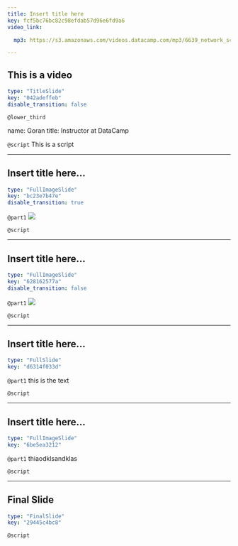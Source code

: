 ```yaml
---
title: Insert title here
key: fcf5bc76bc82c98efdab57d96e6fd9a6
video_link:

  mp3: https://s3.amazonaws.com/videos.datacamp.com/mp3/6639_network_science_a_tidy_approach/v2/6639_ch4_2.mp3

---
```

## This is a video
  
```yaml
type: "TitleSlide"
key: "042adeffeb"
disable_transition: false
```


`@lower_third`

name: Goran
title: Instructor at DataCamp


`@script`
This is a script


---
## Insert title here...
  
```yaml
type: "FullImageSlide"
key: "bc23e7b47e"
disable_transition: true
```


`@part1`
![](https://cdn.pixabay.com/photo/2013/04/06/11/50/image-editing-101040_1280.jpg)


`@script`



---
## Insert title here...
  
```yaml
type: "FullImageSlide"
key: "628162577a"
disable_transition: false
```


`@part1`
![](https://thumb1.shutterstock.com/display_pic_with_logo/2749573/1028473693/stock-vector-cute-goat-vector-flat-illustration-isolated-on-white-background-farm-animal-goat-cartoon-character-1028473693.jpg)


`@script`



---
## Insert title here...
  
```yaml
type: "FullSlide"
key: "d6314f033d"
```


`@part1`
this is the text


`@script`



---
## Insert title here...
  
```yaml
type: "FullImageSlide"
key: "6be5ea3212"
```


`@part1`
thiaodklsandklas


`@script`



---
## Final Slide
  
```yaml
type: "FinalSlide"
key: "29445c4bc8"
```


`@script`


